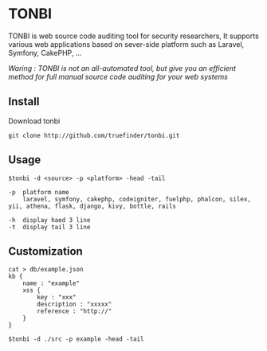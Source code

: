 # TONBI
TONBI is web source code auditing tool for security researchers, It supports various web applications based on sever-side platform such as Laravel, Symfony, CakePHP, ... 

_Waring : TONBI is not an all-automated tool, but give you an efficient method for full manual source code auditing for your web systems_ 

## Install 
Download tonbi 
```
git clone http://github.com/truefinder/tonbi.git 
```

## Usage 
```
$tonbi -d <source> -p <platform> -head -tail 

-p  platform name 
    laravel, symfony, cakephp, codeigniter, fuelphp, phalcon, silex, yii, athena, flask, django, kivy, bottle, rails     
    
-h  display haed 3 line
-t  display tail 3 line 

```

## Customization
```
cat > db/example.json
kb {
    name : "example"
    xss { 
        key : "xxx" 
        description : "xxxxx"
        reference : "http://" 
    }
}

$tonbi -d ./src -p example -head -tail 

```
